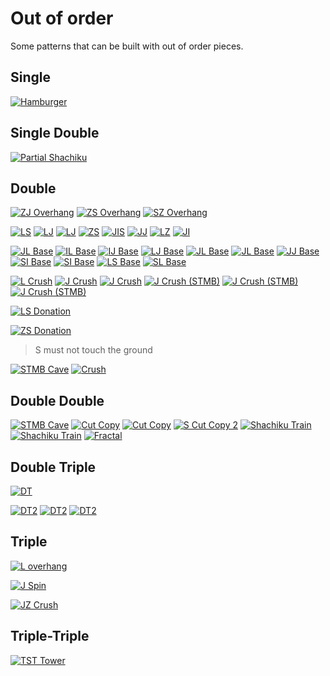 Out of order
============

Some patterns that can be built with out of order pieces.

Single
-------

[![Hamburger](https://fumen-svg-server--eight041.repl.co/?data=v115%402gB8IeF8DeF8DeF8AeA8BeF8JeAgWJAIyehDVsZrDS%3FBAAAvhD0kB2ffWgf%2BqB)](https://harddrop.com/fumen/?v115@2gB8IeF8DeF8DeF8AeA8BeF8JeAgWJAIyehDVsZrDS?BAAAvhD0kB2ffWgf+qB)

Single Double
-------------

[![Partial Shachiku](https://fumen-svg-server--eight041.repl.co/?data=v115%402gA8FeD8FeC8GeD8AeB8BeH8AeB8JeAgWSAQCaeEpi%3FkTASIz0Dhl74DrACAAvhH6jB%2BifmifmnBNmfFmBAAAThB)](https://harddrop.com/fumen/?v115@2gA8FeD8FeC8GeD8AeB8BeH8AeB8JeAgWSAQCaeEpi?kTASIz0Dhl74DrACAAvhH6jB+ifmifmnBNmfFmBAAAThB)

Double
-------

[![ZJ Overhang](https://fumen-svg-server--eight041.repl.co/?data=v115%40bhH8AeA8JeAgWNA6P88Awm6rDS9jJEHBAAAvhCumQA%3FA8nfcnB)](https://harddrop.com/fumen/?v115@bhH8AeA8JeAgWNA6P88Awm6rDS9jJEHBAAAvhCumQA?A8nfcnB)
[![ZS Overhang](https://fumen-svg-server--eight041.repl.co/?data=v115%40bhH8AeA8JeAgWNAad88Awm6rDS9jJEHBAAAvhCcmQA%3FA3nfXnB)](https://harddrop.com/fumen/?v115@bhH8AeA8JeAgWNAad88Awm6rDS9jJEHBAAAvhCcmQA?A3nfXnB)
[![SZ Overhang](https://fumen-svg-server--eight041.repl.co/?data=v115%40HhF8DeF8DeH8AeA8JeAgWNAzn88Awm6rDS9jJEHBAA%3FAvhEXdBctfUof0nfMnB)](https://harddrop.com/fumen/?v115@HhF8DeF8DeH8AeA8JeAgWNAzn88Awm6rDS9jJEHBAA?AvhEXdBctfUof0nfMnB)

[![LS](https://fumen-svg-server--eight041.repl.co/?data=v115%40MhF8CeH8BeF8JeAgWCAMNBAAvhEifQAAXhf3lfXlff%3FqB)](https://harddrop.com/fumen/?v115@MhF8CeH8BeF8JeAgWCAMNBAAvhEifQAAXhf3lfXlff?qB)
[![LJ](https://fumen-svg-server--eight041.repl.co/?data=v115%40MhF8DeF8AeA8AeF8JeAgWCAs%2FAAAvhEifBemfmlfGq%3FfupB)](https://harddrop.com/fumen/?v115@MhF8DeF8AeA8AeF8JeAgWCAs/AAAvhEifBemfmlfGq?fupB)
[![LJ](https://fumen-svg-server--eight041.repl.co/?data=v115%40HhA8DeF8CeI8AeF8JeAgWCAs%2FAAAvhEyfBehf%2BlfWq%3FBAAA)](https://harddrop.com/fumen/?v115@HhA8DeF8CeI8AeF8JeAgWCAs/AAAvhEyfBehf+lfWq?BAAA)
[![ZS](https://fumen-svg-server--eight041.repl.co/?data=v115%40HhA8BeH8BeI8AeG8JeAgWCAaNBAAvhEcaB3bfXgffq%3FBAAA)](https://harddrop.com/fumen/?v115@HhA8BeH8BeI8AeG8JeAgWCAaNBAAvhEcaB3bfXgffq?BAAA)
[![JIS](https://fumen-svg-server--eight041.repl.co/?data=v115%40NhD8FeD8AeC8AeE8JeAgWDAKuzBAvhEOpBxfB%2FmfHm%3FfHlB)](https://harddrop.com/fumen/?v115@NhD8FeD8AeC8AeE8JeAgWDAKuzBAvhEOpBxfB/mfHm?fHlB)
[![JJ](https://fumen-svg-server--eight041.repl.co/?data=v115%40NhD8AeA8CeH8AeF8JeAgWCAq%2FAAAvhMKhQAAOkBTVB%3FqLBtWflWf9Wf9qflqBAAAecf%2BqfeqB)](https://harddrop.com/fumen/?v115@NhD8AeA8CeH8AeF8JeAgWCAq/AAAvhMKhQAAOkBTVB?qLBtWflWf9Wf9qflqBAAAecf+qfeqB)
[![LZ](https://fumen-svg-server--eight041.repl.co/?data=v115%40OhD8FeE8AeA8CeC8JeAgWCAsXBAAvhFHiQAAqlfKrf%3FywBMhfEmB)](https://harddrop.com/fumen/?v115@OhD8FeE8AeA8CeC8JeAgWCAsXBAAvhFHiQAAqlfKrf?ywBMhfEmB)
[![JI](https://fumen-svg-server--eight041.repl.co/?data=v115%409gA8IeB8AeA8AeG8AeA8AeG8AeA8AeE8JeAgWCAK%2BA%3FAAvhDGcQAAZbfBgfJmB)](https://harddrop.com/fumen/?v115@9gA8IeB8AeA8AeG8AeA8AeG8AeA8AeE8JeAgWCAK+A?AAvhDGcQAAZbfBgfJmB)

[![JL Base](https://fumen-svg-server--eight041.repl.co/?data=v115%409gB8HeA8FeE8EeE8BeF8JeAgWJAqS88AQDbaEFBAAA%3FvhDmmBKqfiqfCrB)](https://harddrop.com/fumen/?v115@9gB8HeA8FeE8EeE8BeF8JeAgWJAqS88AQDbaEFBAAA?vhDmmBKqfiqfCrB)
[![IL Base](https://fumen-svg-server--eight041.repl.co/?data=v115%409gB8EeA8BeA8DeG8AeI8AeG8JeAgWJApS88AQDbaEF%3FBAAAvhDxcBKgfigfihQAA)](https://harddrop.com/fumen/?v115@9gB8EeA8BeA8DeG8AeI8AeG8JeAgWJApS88AQDbaEF?BAAAvhDxcBKgfigfihQAA)
[![IJ Base](https://fumen-svg-server--eight041.repl.co/?data=v115%409gB8HeA8GeD8DeF8AeA8BeD8JeAgWJApP88AQDbaEF%3FBAAAvhChmBulfGrB)](https://harddrop.com/fumen/?v115@9gB8HeA8GeD8DeF8AeA8BeD8JeAgWJApP88AQDbaEF?BAAAvhChmBulfGrB)
[![LJ Base](https://fumen-svg-server--eight041.repl.co/?data=v115%409gB8HeA8FeE8DeG8CeD8JeAgWJAsP88AQDbaEFBAAA%3FvhCymBulfGrB)](https://harddrop.com/fumen/?v115@9gB8HeA8FeE8DeG8CeD8JeAgWJAsP88AQDbaEFBAAA?vhCymBulfGrB)
[![JL Base](https://fumen-svg-server--eight041.repl.co/?data=v115%40zgB8HeA8IeA8DeF8DeI8AeE8JeAgWJAqS88AQDbaEF%3FBAAAvhFarBAAAOqfupfWvBAAA)](https://harddrop.com/fumen/?v115@zgB8HeA8IeA8DeF8DeI8AeE8JeAgWJAqS88AQDbaEF?BAAAvhFarBAAAOqfupfWvBAAA)
[![JL Base](https://fumen-svg-server--eight041.repl.co/?data=v115%40zgB8HeA8IeB8DeF8BeA8AeF8BeF8JeAgWJAqS88AQD%3FbaEFBAAAvhC6mBOqfuqB)](https://harddrop.com/fumen/?v115@zgB8HeA8IeB8DeF8BeA8AeF8BeF8JeAgWJAqS88AQD?baEFBAAAvhC6mBOqfuqB)
[![JJ Base](https://fumen-svg-server--eight041.repl.co/?data=v115%409gB8CeF8EeF8DeF8AeA8BeD8JeAgWJAqP88AQDbaEF%3FBAAAvhD2qfWrf%2BrBemB)](https://harddrop.com/fumen/?v115@9gB8CeF8EeF8DeF8AeA8BeD8JeAgWJAqP88AQDbaEF?BAAAvhD2qfWrf+rBemB)
[![SI Base](https://fumen-svg-server--eight041.repl.co/?data=v115%409gB8EeD8EeF8EeE8AeG8JeAgWJATO88AQDbaEFBAAA%3FvhF3hBxafJbfJlfhqfBrB)](https://harddrop.com/fumen/?v115@9gB8EeD8EeF8EeE8AeG8JeAgWJATO88AQDbaEFBAAA?vhF3hBxafJbfJlfhqfBrB)
[![SI Base](https://fumen-svg-server--eight041.repl.co/?data=v115%409gB8HeA8EeBtD8EeBtD8AeF8JeAgWJATO88AQDbaEF%3FBAAAvhDnhBJgfhqfBrB)](https://harddrop.com/fumen/?v115@9gB8HeA8EeBtD8EeBtD8AeF8JeAgWJATO88AQDbaEF?BAAAvhDnhBJgfhqfBrB)
[![LS Base](https://fumen-svg-server--eight041.repl.co/?data=v115%40DhB8IeC8AeB8CeF8DeD8JeAgWJAMd88AQDbaEFBAAA%3FvhEckQAAKgBvrfHrfnqB)](https://harddrop.com/fumen/?v115@DhB8IeC8AeB8CeF8DeD8JeAgWJAMd88AQDbaEFBAAA?vhEckQAAKgBvrfHrfnqB)
[![SL Base](https://fumen-svg-server--eight041.repl.co/?data=v115%40DhB8IeC8AeB8CeF8DeD8JeAgWJAzS88AQDbaEFBAAA%3FvhEckQAA%2FlB6rfSwfyvB)](https://harddrop.com/fumen/?v115@DhB8IeC8AeB8CeF8DeD8JeAgWJAzS88AQDbaEFBAAA?vhEckQAA/lB6rfSwfyvB)

[![L Crush](https://fumen-svg-server--eight041.repl.co/?data=v115%40HhG8CeG8CeG8BeA8JeAgWJAMoo2AjLJbEIBAAAvhDT%3FdQAA6ofCtBAAA)](https://harddrop.com/fumen/?v115@HhG8CeG8CeG8BeA8JeAgWJAMoo2AjLJbEIBAAAvhDT?dQAA6ofCtBAAA)
[![J Crush](https://fumen-svg-server--eight041.repl.co/?data=v115%40HhG8CeG8CeH8LeAgWJAKoo2AjLJbEIBAAAvhDTdB%2Bt%3FfGtBAAA)](https://harddrop.com/fumen/?v115@HhG8CeG8CeH8LeAgWJAKoo2AjLJbEIBAAAvhDTdB+t?fGtBAAA)
[![J Crush](https://fumen-svg-server--eight041.repl.co/?data=v115%409gG8CeG8CeI8AeH8AeA8JeAgWJAKoo2AjLJbEIBAAA%3FvhDTYB%2BjfGoBAAA)](https://harddrop.com/fumen/?v115@9gG8CeG8CeI8AeH8AeA8JeAgWJAKoo2AjLJbEIBAAA?vhDTYB+jfGoBAAA)
[![J Crush (STMB)](https://fumen-svg-server--eight041.repl.co/?data=v115%409gE8EeF8CeI8AeI8AeA8JeAgWWAKoo2AjLJbEooo2A%3FFb%2BsCUkFSAylAAAvhEXdB%2BefejfmnBAAA)](https://harddrop.com/fumen/?v115@9gE8EeF8CeI8AeI8AeA8JeAgWWAKoo2AjLJbEooo2A?Fb+sCUkFSAylAAAvhEXdB+efejfmnBAAA)
[![J Crush (STMB)](https://fumen-svg-server--eight041.repl.co/?data=v115%408gE8EeF8CeI8AeI8AeB8JeAgWWAKoo2AjLJbEooo2A%3FFb%2BsCUkFSAylAAAvhEcZBTcB%2BifGnBAAA)](https://harddrop.com/fumen/?v115@8gE8EeF8CeI8AeI8AeB8JeAgWWAKoo2AjLJbEooo2A?Fb+sCUkFSAylAAAvhEcZBTcB+ifGnBAAA)
[![J Crush (STMB)](https://fumen-svg-server--eight041.repl.co/?data=v115%40zgF8CeG8BeH8BeH8AeJ8AeB8JeAgWWAKoo2AjLJbEo%3Foo2AFb%2BsCUkFSAylAAAvhDzSBuifOnBAAA)](https://harddrop.com/fumen/?v115@zgF8CeG8BeH8BeH8AeJ8AeB8JeAgWWAKoo2AjLJbEo?oo2AFb+sCUkFSAylAAAvhDzSBuifOnBAAA)

[![LS Donation](https://fumen-svg-server--eight041.repl.co/?data=v115%40NhD8EeF8AeA8BeE8JeAgWNAMd88AQmCKEBPONEOBAA%3FAvhDKkQAAXgBsqfkqB)](https://harddrop.com/fumen/?v115@NhD8EeF8AeA8BeE8JeAgWNAMd88AQmCKEBPONEOBAA?AvhDKkQAAXgBsqfkqB)

[![ZS Donation](https://fumen-svg-server--eight041.repl.co/?data=v115%403gB8GeB8HeC8AeC8CeH8AeH8JeAgWNAad88AQmCKEB%3FPONEOBAAAvhDMbB%2FkuRABOyTASIbMEGP98AQWhNEQBAAAfl%3FQFASeh1DUBAAAZfQDAFbkAA)](https://harddrop.com/fumen/?v115@3gB8GeB8HeC8AeC8CeH8AeH8JeAgWNAad88AQmCKEB?PONEOBAAAvhDMbB/kuRABOyTASIbMEGP98AQWhNEQBAAAfl?QFASeh1DUBAAAZfQDAFbkAA)
> S must not touch the ground

[![STMB Cave](https://fumen-svg-server--eight041.repl.co/?data=v115%40HhB8DeE8EeF8CeE8JeAgWLAzeW0BFbs2BBSdCAvhE8%3FhBOhBvqfnqfHrB)](https://harddrop.com/fumen/?v115@HhB8DeE8EeF8CeE8JeAgWLAzeW0BFbs2BBSdCAvhE8?hBOhBvqfnqfHrB)
[![Crush](https://fumen-svg-server--eight041.repl.co/?data=v115%409gB8DeE8EeG8BeG8AeG8JeAgWFAjLJbEIBAAAvhF8c%3FQAAOcBvlfPmfHmBAAA)](https://harddrop.com/fumen/?v115@9gB8DeE8EeG8BeG8AeG8JeAgWFAjLJbEIBAAAvhF8c?QAAOcBvlfPmfHmBAAA)

Double Double
-------------

[![STMB Cave](https://fumen-svg-server--eight041.repl.co/?data=v115%40HhE8EeE8EeE8OeAgWLAzeW0BFbs2BBSdCAvhD%2BtBXj%3FBqrBccB)](https://harddrop.com/fumen/?v115@HhE8EeE8EeE8OeAgWLAzeW0BFbs2BBSdCAvhD+tBXj?BqrBccB)
[![Cut Copy](https://fumen-svg-server--eight041.repl.co/?data=v115%40HhE8EeE8EeE8CeB8JeAgWKADA3TASI3LEwGCAAvhGG%3FoQAATeBXcB6dfSifKsfqrB)](https://harddrop.com/fumen/?v115@HhE8EeE8EeE8CeB8JeAgWKADA3TASI3LEwGCAAvhGG?oQAATeBXcB6dfSifKsfqrB)
[![Cut Copy](https://fumen-svg-server--eight041.repl.co/?data=v115%40RhD8FeD8CeC8JeAgWKADA3TASI3LEwGCAAvhIToQAA%3FGeBKrBugB3SfPYuBAyAAAAfsuDAFbkAAHiuBAyAAAAniQDA%3FFbkAA)](https://harddrop.com/fumen/?v115@RhD8FeD8CeC8JeAgWKADA3TASI3LEwGCAAvhIToQAA?GeBKrBugB3SfPYuBAyAAAAfsuDAFbkAAHiuBAyAAAAniQDA?FbkAA)
[![S Cut Copy 2](https://fumen-svg-server--eight041.repl.co/?data=v115%40HhA8EeE8EeF8AeG8JeAgWSAToo2ADA3TASI3LEwW98%3FAQbAAAvhD0fB3bBcmfEmB)](https://harddrop.com/fumen/?v115@HhA8EeE8EeF8AeG8JeAgWSAToo2ADA3TASI3LEwW98?AQbAAAvhD0fB3bBcmfEmB)
[![Shachiku Train](https://fumen-svg-server--eight041.repl.co/?data=v115%409gF8DeE8EeF8DeF8NeAgWQAz8bkDoeihEFbEwCyy1J%3FEvhC6tB%2FsfnsB)](https://harddrop.com/fumen/?v115@9gF8DeE8EeF8DeF8NeAgWQAz8bkDoeihEFbEwCyy1J?EvhC6tB/sfnsB)
[![Shachiku Train](https://fumen-svg-server--eight041.repl.co/?data=v115%403gB8IeE8DeF8DeG8BeG8JeAgWQAz8bkDoeihEFbEwC%3Fyy1JEvhEOkQAA6lfClfCqfaqB)](https://harddrop.com/fumen/?v115@3gB8IeE8DeF8DeG8BeG8JeAgWQAz8bkDoeihEFbEwC?yy1JEvhEOkQAA6lfClfCqfaqB)
[![Fractal](https://fumen-svg-server--eight041.repl.co/?data=v115%40RhB8FeG8AeA8AeB8JeAgWHAmLckD0isCAvhGUjBpZB%3F3lBsbBqmfSsf6sB)](https://harddrop.com/fumen/?v115@RhB8FeG8AeA8AeB8JeAgWHAmLckD0isCAvhGUjBpZB?3lBsbBqmfSsf6sB)

Double Triple
-------------

[![DT](https://fumen-svg-server--eight041.repl.co/?data=v115%406gC8GeC8FeE8DeI8AeE8JeAgWCAkOBAAvhJvkBcVBK%3FlBzcBdmfFmBAAA%2FcB6lfClB)](https://harddrop.com/fumen/?v115@6gC8GeC8FeE8DeI8AeE8JeAgWCAkOBAAvhJvkBcVBK?lBzcBdmfFmBAAA/cB6lfClB)

[![DT2](https://fumen-svg-server--eight041.repl.co/?data=v115%405gD8EeF8CeG8BeH8AeH8JeAgWDAkupAAvhExbBvffP%3FgfHgfngB)](https://harddrop.com/fumen/?v115@5gD8EeF8CeG8BeH8AeH8JeAgWDAkupAAvhExbBvffP?gfHgfngB)
[![DT2](https://fumen-svg-server--eight041.repl.co/?data=v115%40igB8IeB8HeF8EeF8CeG8CeG8AeA8AeF8JeAgWDAkup%3FAAvhHnaBJQBuQfWWf%2BgfGlfGqfupf)](https://harddrop.com/fumen/?v115@igB8IeB8HeF8EeF8CeG8CeG8AeA8AeF8JeAgWDAkup?AAvhHnaBJQBuQfWWf+gfGlfGqfupf)
[![DT2](https://fumen-svg-server--eight041.repl.co/?data=v115%40lgD8FeD8GeF8CeH8BeH8BeI8AeD8JeAgWDAkupAAvh%3FG3WBROBUNfccfchfUhBAAA)](https://harddrop.com/fumen/?v115@lgD8FeD8GeF8CeH8BeH8BeI8AeD8JeAgWDAkupAAvh?G3WBROBUNfccfchfUhBAAA)

Triple
------

[![L overhang](https://fumen-svg-server--eight041.repl.co/?data=v115%40HhD8FeD8BeB8BeD8AeE8JeAgWMAMoo2APSNXEoCZyD%3FvhFToBUeB3bBqhfyhfSnB)](https://harddrop.com/fumen/?v115@HhD8FeD8BeB8BeD8AeE8JeAgWMAMoo2APSNXEoCZyD?vhFToBUeB3bBqhfyhfSnB)

[![J Spin](https://fumen-svg-server--eight041.repl.co/?data=v115%40HhE8EeE8BeA8AeF8AeD8JeAgWIAKoo2AzI2JEvhC%2Fj%3FQAAOnfmnB)](https://harddrop.com/fumen/?v115@HhE8EeE8BeA8AeF8AeD8JeAgWIAKoo2AzI2JEvhC/j?QAAOnfmnB)

[![JZ Crush](https://fumen-svg-server--eight041.repl.co/?data=v115%40KhG8DeI8AeF8JeAgWKAqn88AwUxhETtBAAvhHOkBac%3FB0VfUbfcgfElfskBAAA)](https://harddrop.com/fumen/?v115@KhG8DeI8AeF8JeAgWKAqn88AwUxhETtBAAvhHOkBac?B0VfUbfcgfElfskBAAA)

Triple-Triple
-------------

[![TST Tower](https://fumen-svg-server--eight041.repl.co/?data=v115%40jgF8DeF8DeF8DeF8DeF8DeF8DeF8JeAgWLAUNuSASY%3FdME3I6CAvhI2uBcfBiVBRNB0LfUMfcbfclf8kB)](https://harddrop.com/fumen/?v115@jgF8DeF8DeF8DeF8DeF8DeF8DeF8JeAgWLAUNuSASY?dME3I6CAvhI2uBcfBiVBRNB0LfUMfcbfclf8kB)
